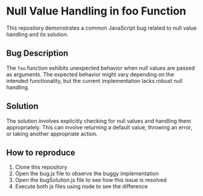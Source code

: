 # Null Value Handling in foo Function

This repository demonstrates a common JavaScript bug related to null value handling and its solution.

## Bug Description

The `foo` function exhibits unexpected behavior when null values are passed as arguments.  The expected behavior might vary depending on the intended functionality, but the current implementation lacks robust null handling.

## Solution

The solution involves explicitly checking for null values and handling them appropriately.  This can involve returning a default value, throwing an error, or taking another appropriate action.

## How to reproduce
1. Clone this repository
2. Open the bug.js file to observe the buggy implementation
3. Open the bugSolution.js file to see how this issue is resolved
4. Execute both js files using node to see the difference
